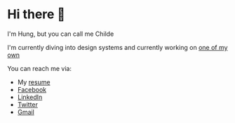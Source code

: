 # Hi there 👋

I'm Hung, but you can call me Childe

I'm currently diving into design systems and currently working on [one of my own](https://github.com/hatrunghung/blink)

You can reach me via:

- My [resume](https://github.com/hatrunghung/hatrunghung/blob/main/CV.md)
- [Facebook](https://www.facebook.com/hungtro96)
- [LinkedIn](https://www.linkedin.com/in/ha-trung-hung-6b7735a5/)
- [Twitter](https://twitter.com/HaTrungHung1)
- [Gmail](mailto:hatrunghung.7696@gmail.com)
